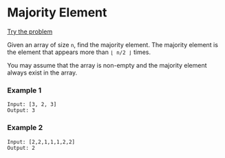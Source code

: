 # Majority Element
[Try the problem](https://leetcode.com/problems/majority-element/)

Given an array of size `n`, find the majority element. The majority element is the element that appears more than `⌊ n/2 ⌋` times.

You may assume that the array is non-empty and the majority element always exist in the array.

### Example 1

```
Input: [3, 2, 3]
Output: 3
```

### Example 2

```
Input: [2,2,1,1,1,2,2]
Output: 2
```

